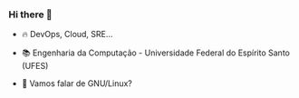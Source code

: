 ### Hi there 👋

- 🔥 DevOps, Cloud, SRE...

- 📚 Engenharia da Computação - Universidade Federal do Espírito Santo (UFES)

- 💬 Vamos falar de GNU/Linux?

<!--
**julioNico/julioNico** is a ✨ _special_ ✨ repository because its `README.md` (this file) appears on your GitHub profile.

Here are some ideas to get you started:



- 🔭 I’m currently working on ...
- 🌱 I’m currently learning ...
- 👯 I’m looking to collaborate on ...
- 🤔 I’m looking for help with ...
- 💬 Ask me about ...
- 📫 How to reach me: ...
- 😄 Pronouns: ...
- ⚡ Fun fact: ...
-->
